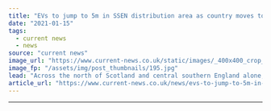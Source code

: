 ```yaml
---
title: "EVs to jump to 5m in SSEN distribution area as country moves to net zero"
date: "2021-01-15"
tags: 
  - current news
  - news
source: "current news"
image_url: "https://www.current-news.co.uk/static/images/_400x400_crop_center-center/EV-charging-and-net-zero-credit-SSEN.jpg"
image_fp: "/assets/img/post_thumbnails/195.jpg"
lead: "​Across the north of Scotland and central southern England alone, the number of electric vehicles (EV) is likely to increase to over 5 million by 2050."
article_url: "https://www.current-news.co.uk/news/evs-to-jump-to-5m-in-ssen-distribution-area-as-country-moves-to-net-zero?utm_source=rss-feeds&utm_medium=rss&utm_campaign=rss"
---
```


---

